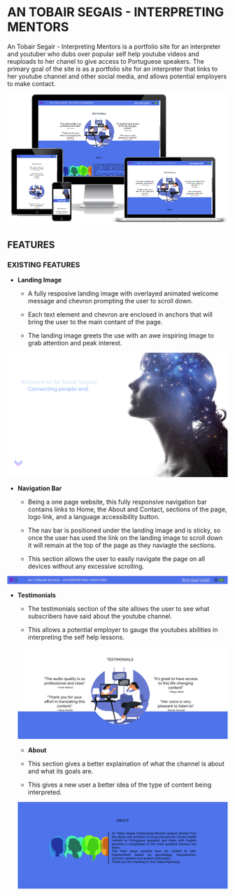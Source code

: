 # AN TOBAIR SEGAIS - INTERPRETING MENTORS

An Tobair Segair - Interpreting Mentors is a portfolio site for an interpreter and youtuber who dubs over popular self help youtube videos and reuploads to her chanel to give access to Portuguese speakers.  The primary goal of the site is as a portfolio site for an interpreter that links to her youtube channel and other social media, and allows potential employers to make contact.

![Responsive Mockup](https://github.com/RobTheThief/ci-project-1-css-and-html/blob/main/media/readmedevices.png)

## FEATURES

### EXISTING FEATURES

- __Landing Image__

    - A fully resposive landing image with overlayed animated welcome message and chevron prompting the user to scroll down.

    - Each text element and chevron are enclosed in anchors that will bring the user to the main contant of the page. 

    - The landing image greets the use with an awe inspiring image to grab attention and peak interest.

![Landing Image](https://github.com/RobTheThief/ci-project-1-css-and-html/blob/main/media/landingimagescreenshot.png)

- __Navigation Bar__

  - Being a one page website, this fully responsive navigation bar contains links to Home, the About and Contact, sections of the page, logo link, and a language accessibility button.
  
  - The nav bar is positioned under the landing image and is sticky, so once the user has used the link on the landing image to scroll down it will remain at the top of the page as they naviagte the sections.

  - This section allows the user to easily navigate the page on all devices without any excessive scrolling.    

![Nav Bar](https://github.com/RobTheThief/ci-project-1-css-and-html/blob/main/media/navbarscreenshot.png)

- __Testimonials__

  - The testimonials section of the site allows the user to see what subscribers have said about the youtube channel.

  - This allows a potential employer to gauge the youtubes abilities in interpreting the self help lessons.

  ![Testimonials](https://github.com/RobTheThief/ci-project-1-css-and-html/blob/main/media/testimonialsscreenshot.png)

  - __About__

  - This section gives a better explaination of what the channel is about and what its goals are.

  - This gives a new user a better idea of the type of content being interpreted.

  ![Testimonials](https://github.com/RobTheThief/ci-project-1-css-and-html/blob/main/media/aboutscreenshot.png)